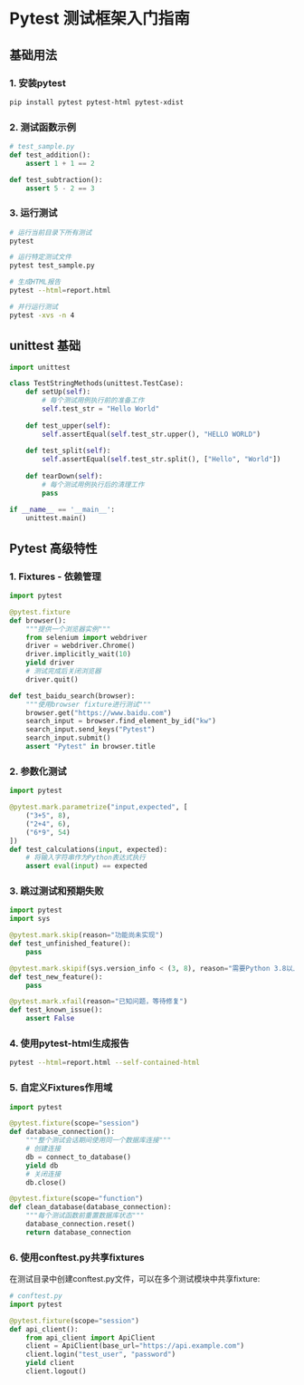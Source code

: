 # Pytest 测试框架入门指南

## 基础用法

### 1. 安装pytest

```bash
pip install pytest pytest-html pytest-xdist
```

### 2. 测试函数示例

```python
# test_sample.py
def test_addition():
    assert 1 + 1 == 2

def test_subtraction():
    assert 5 - 2 == 3
```

### 3. 运行测试

```bash
# 运行当前目录下所有测试
pytest

# 运行特定测试文件
pytest test_sample.py

# 生成HTML报告
pytest --html=report.html

# 并行运行测试
pytest -xvs -n 4
```

## unittest 基础

```python
import unittest

class TestStringMethods(unittest.TestCase):
    def setUp(self):
        # 每个测试用例执行前的准备工作
        self.test_str = "Hello World"
    
    def test_upper(self):
        self.assertEqual(self.test_str.upper(), "HELLO WORLD")
    
    def test_split(self):
        self.assertEqual(self.test_str.split(), ["Hello", "World"])
    
    def tearDown(self):
        # 每个测试用例执行后的清理工作
        pass

if __name__ == '__main__':
    unittest.main()
```

## Pytest 高级特性

### 1. Fixtures - 依赖管理

```python
import pytest

@pytest.fixture
def browser():
    """提供一个浏览器实例"""
    from selenium import webdriver
    driver = webdriver.Chrome()
    driver.implicitly_wait(10)
    yield driver
    # 测试完成后关闭浏览器
    driver.quit()

def test_baidu_search(browser):
    """使用browser fixture进行测试"""
    browser.get("https://www.baidu.com")
    search_input = browser.find_element_by_id("kw")
    search_input.send_keys("Pytest")
    search_input.submit()
    assert "Pytest" in browser.title
```

### 2. 参数化测试

```python
import pytest

@pytest.mark.parametrize("input,expected", [
    ("3+5", 8),
    ("2+4", 6),
    ("6*9", 54)
])
def test_calculations(input, expected):
    # 将输入字符串作为Python表达式执行
    assert eval(input) == expected
```

### 3. 跳过测试和预期失败

```python
import pytest
import sys

@pytest.mark.skip(reason="功能尚未实现")
def test_unfinished_feature():
    pass

@pytest.mark.skipif(sys.version_info < (3, 8), reason="需要Python 3.8以上版本")
def test_new_feature():
    pass

@pytest.mark.xfail(reason="已知问题，等待修复")
def test_known_issue():
    assert False
```

### 4. 使用pytest-html生成报告

```bash
pytest --html=report.html --self-contained-html
```

### 5. 自定义Fixtures作用域

```python
import pytest

@pytest.fixture(scope="session")
def database_connection():
    """整个测试会话期间使用同一个数据库连接"""
    # 创建连接
    db = connect_to_database()
    yield db
    # 关闭连接
    db.close()

@pytest.fixture(scope="function")
def clean_database(database_connection):
    """每个测试函数前重置数据库状态"""
    database_connection.reset()
    return database_connection
```

### 6. 使用conftest.py共享fixtures

在测试目录中创建conftest.py文件，可以在多个测试模块中共享fixture:

```python
# conftest.py
import pytest

@pytest.fixture(scope="session")
def api_client():
    from api_client import ApiClient
    client = ApiClient(base_url="https://api.example.com")
    client.login("test_user", "password")
    yield client
    client.logout()
```
